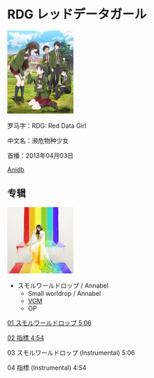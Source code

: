 # RDG レッドデータガール

<img src="/img/RDG_レッドデータガール/133713.jpg" width="30%" height="30%" />

罗马字：RDG: Red Data Girl

中文名：濒危物种少女

首播：2013年04月03日

[Anidb](https://anidb.net/anime/9328)

##  专辑

<img src="/img/RDG_レッドデータガール/37873-1365756558.jpg" width="30%" height="30%" />

* スモルワールドロップ / Annabel
  * Small worldrop / Annabel
  * [VGM](https://vgmdb.net/album/37873)
  * OP

[01 スモルワールドロップ 5:06](https://github.com/Little-Data/Anime-LRCS/blob/main/2013/RDG_レッドデータガール/スモルワールドロップ.lrc)

[02 指標 4:54](https://github.com/Little-Data/Anime-LRCS/blob/main/2013/RDG_レッドデータガール/指標.lrc)

03 スモルワールドロップ (Instrumental) 5:06

04 指標 (Instrumental) 4:54
